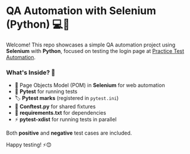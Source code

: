 # QA Automation with Selenium (Python) 💻🧪

Welcome! This repo showcases a simple QA automation project using **Selenium** with **Python**, focused on testing the login page at [Practice Test Automation](https://practicetestautomation.com/practice-test-login/). 

### What's Inside? 🚀
- 🔗 Page Objects Model (POM) in **Selenium** for web automation
- 🧪 **Pytest** for running tests
- 🏷️ **Pytest marks** (registered in `pytest.ini`)
- 🧩 **Conftest.py** for shared fixtures
- 📄 **requirements.txt** for dependencies
- ⚡ **pytest-xdist** for running tests in parallel

Both **positive** and **negative** test cases are included.

Happy testing! ⚡😊
